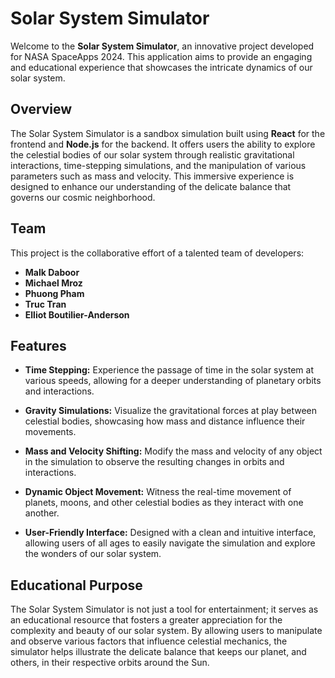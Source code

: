 # Solar System Simulator

Welcome to the **Solar System Simulator**, an innovative project developed for NASA SpaceApps 2024. This application aims to provide an engaging and educational experience that showcases the intricate dynamics of our solar system.

## Overview

The Solar System Simulator is a sandbox simulation built using **React** for the frontend and **Node.js** for the backend. It offers users the ability to explore the celestial bodies of our solar system through realistic gravitational interactions, time-stepping simulations, and the manipulation of various parameters such as mass and velocity. This immersive experience is designed to enhance our understanding of the delicate balance that governs our cosmic neighborhood.

## Team

This project is the collaborative effort of a talented team of developers:

- **Malk Daboor**
- **Michael Mroz**
- **Phuong Pham**
- **Truc Tran**
- **Elliot Boutilier-Anderson**

## Features

- **Time Stepping:** Experience the passage of time in the solar system at various speeds, allowing for a deeper understanding of planetary orbits and interactions.
  
- **Gravity Simulations:** Visualize the gravitational forces at play between celestial bodies, showcasing how mass and distance influence their movements.
  
- **Mass and Velocity Shifting:** Modify the mass and velocity of any object in the simulation to observe the resulting changes in orbits and interactions.
  
- **Dynamic Object Movement:** Witness the real-time movement of planets, moons, and other celestial bodies as they interact with one another.

- **User-Friendly Interface:** Designed with a clean and intuitive interface, allowing users of all ages to easily navigate the simulation and explore the wonders of our solar system.

## Educational Purpose

The Solar System Simulator is not just a tool for entertainment; it serves as an educational resource that fosters a greater appreciation for the complexity and beauty of our solar system. By allowing users to manipulate and observe various factors that influence celestial mechanics, the simulator helps illustrate the delicate balance that keeps our planet, and others, in their respective orbits around the Sun.

